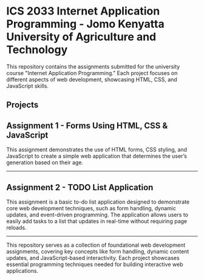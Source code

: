 # ICS 2033 Internet Application Programming - Jomo Kenyatta University of Agriculture and Technology

This repository contains the assignments submitted for the university course "Internet Application Programming." Each project focuses on different aspects of web development, showcasing HTML, CSS, and JavaScript skills.

## Projects

## Assignment 1 - Forms Using HTML, CSS & JavaScript

This assignment demonstrates the use of HTML forms, CSS styling, and JavaScript to create a simple web application that determines the user’s generation based on their age.

---

## Assignment 2 - TODO List Application

This assignment is a basic to-do list application designed to demonstrate core web development techniques, such as form handling, dynamic updates, and event-driven programming. The application allows users to easily add tasks to a list that updates in real-time without requiring page reloads.

---

This repository serves as a collection of foundational web development assignments, covering key concepts like form handling, dynamic content updates, and JavaScript-based interactivity. Each project showcases essential programming techniques needed for building interactive web applications.